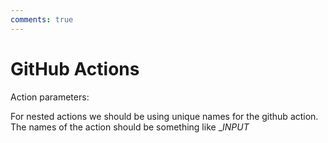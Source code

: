 ```yaml
---
comments: true
---
```


# GitHub Actions

Action parameters:

For nested actions we should be using unique names for the github action.
The names of the action should be something like
<ORG>_<REPO>_INPUT_<InputName>

